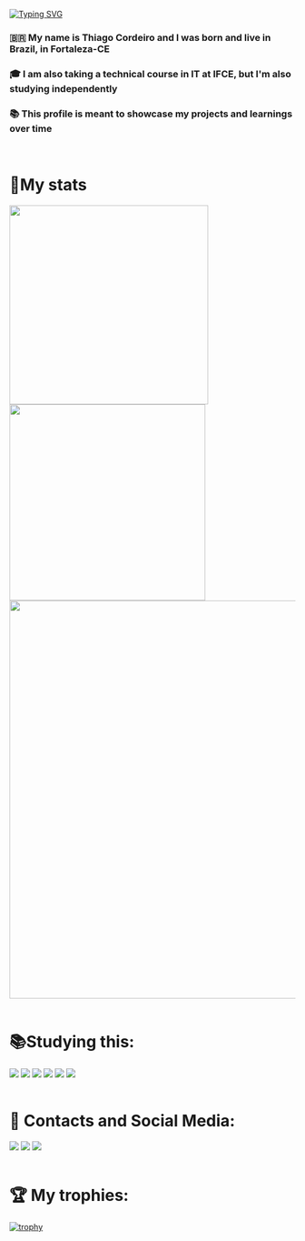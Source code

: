 <div>
  
[![Typing SVG](https://readme-typing-svg.herokuapp.com?font=Bebas+Neue&size=60&duration=3500&pause=1000&color=F7F7F7&width=600&height=110&lines=Hello%2C+Everyone+%F0%9F%91%8B%F0%9F%8F%BB;Welcome+to+my+profile+%F0%9F%98%8A)](https://git.io/typing-svg)

### 🇧🇷 My name is Thiago Cordeiro and I was born and live in Brazil, in Fortaleza-CE
### 🎓 I am also taking a technical course in IT at IFCE, but I'm also studying independently
### 📚 This profile is meant to showcase my projects and learnings over time

<br>

<div>
  <h1 align="left">🌟My stats </h1>
  <img width ='350cm' src="https://github-readme-stats.vercel.app/api?username=thiago-cdb&show_icons=true&theme=react" /> 
  <img width ='345cm' src="https://github-readme-stats.vercel.app/api/top-langs/?username=thiago-cdb&show_icons=true&layout=compact&theme=react" />
  <img width ='700cm' src="https://github-readme-streak-stats.herokuapp.com/?user=thiago-cdb&theme=react" />
</div>

<br>

<h1 align="left">📚Studying this: </h1>
<div>
<img src="https://img.shields.io/badge/Python-3776AB?style=for-the-badge&logo=python&logoColor=white">
  <img src= "https://img.shields.io/badge/Swift-FA7343?style=for-the-badge&logo=swift&logoColor=white">
  <img src="https://img.shields.io/badge/JavaScript-F7DF1E?style=for-the-badge&logo=javascript&logoColor=black">
  <img src="https://img.shields.io/badge/Java-ED8B00?style=for-the-badge&logo=openjdk&logoColor=white">
  <img src="https://img.shields.io/badge/HTML5-E34F26?style=for-the-badge&logo=html5&logoColor=white">
  <img src="https://img.shields.io/badge/CSS3-1572B6?style=for-the-badge&logo=css3&logoColor=white">
</div>

<br>

<h1 align="left">💬 Contacts and Social Media: </h1>
<div>
<a href = "mailto:fthiagocordeirodebrito@gmail.com"><img src="https://img.shields.io/badge/-Gmail-%23E50914?style=for-the-badge&logo=gmail&logoColor=white" target="_blank"></a>
<a href="https://x.com/thiago_cdb" target="_blank"><img src="https://img.shields.io/badge/-Twitter-%23000000?style=for-the-badge&logo=x&logoColor=white" target="_blank"></a>
<a href="https://instagram.com/thiago__cdb" target="_blank"><img src="https://img.shields.io/badge/-Instagram-%23E4405F?style=for-the-badge&logo=instagram&logoColor=white" target="_blank"></a>
</div>

<br>

 <h1 align="left"> 🏆 My trophies: </h1>
 
[![trophy](https://github-profile-trophy.vercel.app/?username=thiago-cdb&theme=onedark)](https://github.com/ryo-ma/github-profile-trophy)
